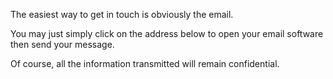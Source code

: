 The easiest way to get in touch is obviously the email.

You may just simply click on the address below to open your email software then send your message.

Of course, all the information transmitted will remain confidential.
